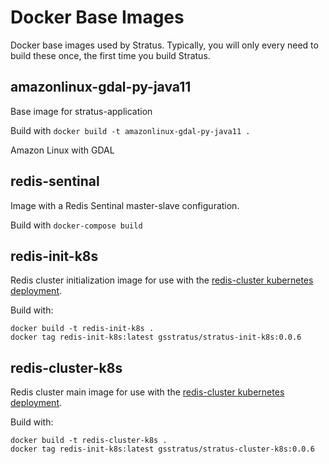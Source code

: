 # Docker Base Images

Docker base images used by Stratus. Typically, you will only every need to build these once, the first time you build Stratus.

## amazonlinux-gdal-py-java11

Base image for stratus-application

Build with `docker build -t amazonlinux-gdal-py-java11 .`


Amazon Linux with GDAL 

## redis-sentinal

Image with a Redis Sentinal master-slave configuration.

Build with `docker-compose build`

## redis-init-k8s

Redis cluster initialization image for use with the [redis-cluster kubernetes deployment](../../deploy/kubernetes/manifests/redis-cluster).

Build with: 

```
docker build -t redis-init-k8s .
docker tag redis-init-k8s:latest gsstratus/stratus-init-k8s:0.0.6

```

## redis-cluster-k8s

Redis cluster main image for use with the [redis-cluster kubernetes deployment](../../deploy/kubernetes/manifests/redis-cluster).

Build with: 

```
docker build -t redis-cluster-k8s .
docker tag redis-init-k8s:latest gsstratus/stratus-cluster-k8s:0.0.6

```